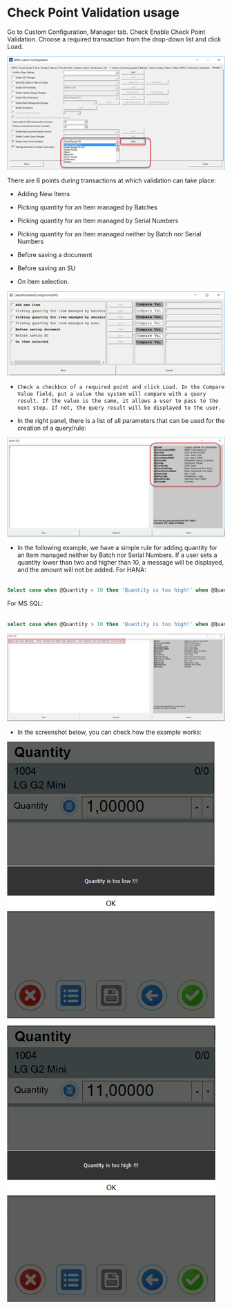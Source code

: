 # Check Point Validation usage

Go to Custom Configuration, Manager tab. Check Enable Check Point Validation. Choose a required transaction from the drop-down list and click Load.

![Enable Check Point VAlidation](./media/enable-check-point-validation.png)

There are 6 points during transactions at which validation can take place:

  - Adding New Items

  - Picking quantity for an Item managed by Batches

  - Picking quantity for an Item managed by Serial Numbers

  - Picking quantity for an Item managed neither by Batch nor Serial Numbers

  - Before saving a document

  - Before saving an SU

  - On Item selection.

![Check Point GRPO](./media/check-point-grpo.png)

  -     Check a checkbox of a required point and click Load. In the Compare Value field, put a value the system will compare with a query result. If the value is the same, it allows a user to pass to the next step. If not, the query result will be displayed to the user.

  - In the right panel, there is a list of all parameters that can be used for the creation of a query/rule:

![Checkpoint Validation Query](./media/check-point-validation-query-sql.png)

  - In the following example, we have a simple rule for adding quantity for an Item managed neither by Batch nor Serial Numbers. If a user sets a quantity lower than two and higher than 10, a message will be displayed, and the amount will not be added.
For HANA:

```sql

Select case when @Quantity > 10 then 'Quantity is too high!' when @Quantity < 2 then 'Quantity is too low!' else 'OK' end from dummy

```

For MS SQL:

```sql

select case when @Quantity > 10 then 'Quantity is too high!' when @Quantity < 2 then 'Quantity is too low!' else 'OK' end

```

![Query Check Point](./media/query-check-point.png)

 - In the screenshot below, you can check how the example works:

 ![Result](./media/d6.png)

 ![Result](./media/d7.png)

 